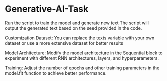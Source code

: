 # Generative-AI-Task

Run the script to train the model and generate new text
The script will output the generated text based on the seed provided in the code.

Customization
Dataset: You can replace the texts variable with your own dataset or use a more extensive dataset for better results

Model Architecture: Modify the model architecture in the Sequential block to experiment with different RNN architectures, layers, and hyperparameters.

Training: Adjust the number of epochs and other training parameters in the model.fit function to achieve better performance.
